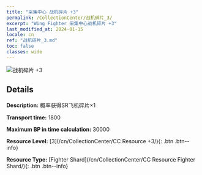 ```yaml
---
title: "采集中心 战机碎片 +3"
permalink: /CollectionCenter/战机碎片_3/
excerpt: "Wing Fighter 采集中心战机碎片 +3"
last_modified_at: 2024-01-15
locale: cn
ref: "战机碎片_3.md"
toc: false
classes: wide
---
```



![战机碎片 +3](/images/cc/CC_Fighter_Shard_3.png)

## Details

  **Description:** 概率获得SR飞机碎片×1

  **Transport time:** 1800

  **Maximum BP in time calculation:** 30000

  **Resource Level:** [3](/cn/CollectionCenter/CC Resource +3/){: .btn .btn--info}

  **Resource Type:** [Fighter Shard](/cn/CollectionCenter/CC Resource Fighter Shard/){: .btn .btn--info}

